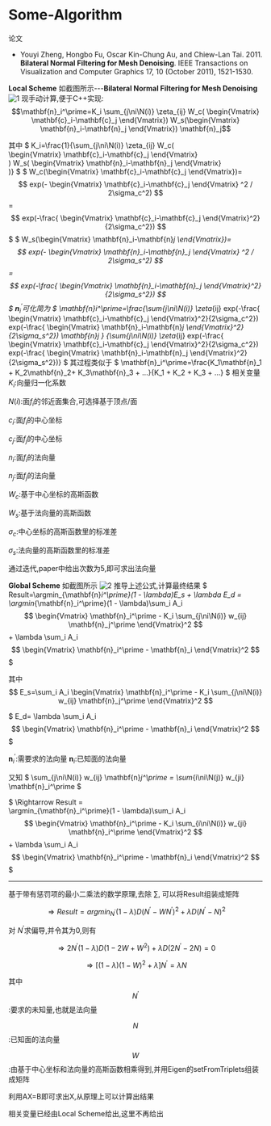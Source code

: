 
# Some-Algorithm
论文
* Youyi Zheng, Hongbo Fu, Oscar Kin-Chung Au, and Chiew-Lan Tai. 2011. <b>Bilateral Normal Filtering for Mesh Denoising</b>. IEEE Transactions on Visualization and Computer Graphics 17, 10 (October 2011), 1521-1530.


**Local Scheme**
如截图所示---**Bilateral Normal Filtering for Mesh Denoising**
![1](1.png)
现手动计算,便于C++实现:     
$$\mathbf{n}_i^\prime=K_i \sum_{j\ni\N(i)} \zeta_{ij} W_c(  \begin{Vmatrix} \mathbf{c}_i-\mathbf{c}_j  \end{Vmatrix}) W_s(\begin{Vmatrix} \mathbf{n}_i-\mathbf{n}_j  \end{Vmatrix}) \mathbf{n}_j$$

其中
$
K_i=\frac{1}{\sum_{j\ni\N(i)} \zeta_{ij} 
W_c(    
    \begin{Vmatrix}
    \mathbf{c}_i-\mathbf{c}_j 
    \end{Vmatrix}  
    )
W_s( 
    \begin{Vmatrix}
    \mathbf{n}_i-\mathbf{n}_j 
    \end{Vmatrix}  
)}
$
$
W_c(\begin{Vmatrix} \mathbf{c}_i-\mathbf{c}_j \end{Vmatrix})=
$$
exp(-
    \begin{Vmatrix}
    \mathbf{c}_i-\mathbf{c}_j 
    \end{Vmatrix}  
^2 / 2\sigma_c^2)
$$=
$$
exp(-\frac{ \begin{Vmatrix}
    \mathbf{c}_i-\mathbf{c}_j 
    \end{Vmatrix}^2}{2\sigma_c^2})
$$
$
$
W_s(\begin{Vmatrix} \mathbf{n}_i-\mathbf{n}_j \end{Vmatrix})=
$$
exp(-
    \begin{Vmatrix}
    \mathbf{n}_i-\mathbf{n}_j 
    \end{Vmatrix}  
^2 / 2\sigma_s^2)
$$=
$$
exp(-\frac{ \begin{Vmatrix}
    \mathbf{n}_i-\mathbf{n}_j 
    \end{Vmatrix}^2}{2\sigma_s^2})
$$
$
$\mathbf{n}_i^\prime$可化简为
$
\mathbf{n}_i^\prime=\frac{\sum_{j\ni\N(i)} \zeta_{ij} 
exp(-\frac{ \begin{Vmatrix}
    \mathbf{c}_i-\mathbf{c}_j 
    \end{Vmatrix}^2}{2\sigma_c^2})
exp(-\frac{ \begin{Vmatrix}
    \mathbf{n}_i-\mathbf{n}_j 
    \end{Vmatrix}^2}{2\sigma_s^2}) \mathbf{n}_j }
{\sum_{j\ni\N(i)} \zeta_{ij} 
exp(-\frac{ \begin{Vmatrix}
    \mathbf{c}_i-\mathbf{c}_j 
    \end{Vmatrix}^2}{2\sigma_c^2})
exp(-\frac{ \begin{Vmatrix}
    \mathbf{n}_i-\mathbf{n}_j 
    \end{Vmatrix}^2}{2\sigma_s^2})}
$
其过程类似于
$
\mathbf{n}_i^\prime=\frac{K_1\mathbf{n}_1 + K_2\mathbf{n}_2+ K_3\mathbf{n}_3 + ...}{K_1 + K_2 + K_3 + ...}
$
相关变量
$K_i$:向量归一化系数

$N(i)$:面$f_i$的邻近面集合,可选择基于顶点/面

$c_i$:面$f_i$的中心坐标

$c_j$:面$f_j$的中心坐标

$n_i$:面$f_i$的法向量

$n_j$:面$f_j$的法向量

$W_c$:基于中心坐标的高斯函数

$W_s$:基于法向量的高斯函数

$\sigma_c$:中心坐标的高斯函数里的标准差

$\sigma_s$:法向量的高斯函数里的标准差

通过迭代,paper中给出次数为5,即可求出法向量

**Global Scheme**
如截图所示
![2](2.png)
推导上述公式,计算最终结果
$
Result=\argmin_{\mathbf{n}_i^\prime}(1 - \lambda)E_s + \lambda E_d =               
\argmin_{\mathbf{n}_i^\prime}(1 - \lambda)\sum_i A_i 
$$ 
    \begin{Vmatrix}
    \mathbf{n}_i^\prime - K_i \sum_{j\ni\N(i)} w_{ij} \mathbf{n}_j^\prime 
    \end{Vmatrix}^2  
$$ + \lambda \sum_i A_i
$$
    \begin{Vmatrix}
    \mathbf{n}_i^\prime - \mathbf{n}_i
    \end{Vmatrix}^2 
$$
$

其中
$$ E_s=\sum_i A_i \begin{Vmatrix} \mathbf{n}_i^\prime - K_i \sum_{j\ni\N(i)} w_{ij} \mathbf{n}_j^\prime \end{Vmatrix}^2 $$

$
E_d= \lambda \sum_i A_i
$$
    \begin{Vmatrix}
    \mathbf{n}_i^\prime - \mathbf{n}_i
    \end{Vmatrix}^2 
$$
$

$\mathbf{n}_i^\prime$:需要求的法向量
$\mathbf{n}_i$:已知面的法向量

又知
$
\sum_{j\ni\N(i)} w_{ij} \mathbf{n}_j^\prime = \sum_{i\ni\N(j)} w_{ji} \mathbf{n}_i^\prime
$

$
\Rightarrow Result =                
\argmin_{\mathbf{n}_i^\prime}(1 - \lambda)\sum_i A_i 
$$ 
    \begin{Vmatrix}
    \mathbf{n}_i^\prime - K_i \sum_{i\ni\N(i)} w_{ji} \mathbf{n}_i^\prime 
    \end{Vmatrix}^2  
$$ + \lambda \sum_i A_i
$$
    \begin{Vmatrix}
    \mathbf{n}_i^\prime - \mathbf{n}_i
    \end{Vmatrix}^2 
$$
$

-------------------------------------------------------------------
基于带有惩罚项的最小二乘法的数学原理,去除 $\sum$, 可以将Result组装成矩阵

$$\Rightarrow Result = argmin_{N^\prime} (1 - \lambda) D (N^\prime - W N^\prime)^2 + \lambda D (N^\prime - N)^2$$

对 $N^\prime$求偏导,并令其为0,则有

$$\Rightarrow 2 N^\prime(1 - \lambda) D (1 - 2W + W^2) + \lambda D (2 N^\prime - 2 N)=0$$

$$\Rightarrow [(1 - \lambda)(1 - W)^2 + \lambda] N^\prime = \lambda N$$    

其中
$$N^\prime$$:要求的未知量,也就是法向量

$$N$$:已知面的法向量

$$W$$:由基于中心坐标和法向量的高斯函数相乘得到,并用Eigen的setFromTriplets组装成矩阵

利用AX=B即可求出X,从原理上可以计算出结果

相关变量已经由Local Scheme给出,这里不再给出

























